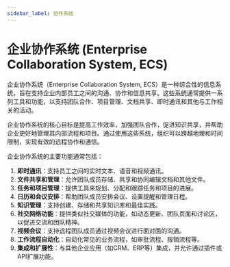 ```yaml
---
sidebar_label: 协作系统
---
```


# 企业协作系统 (Enterprise Collaboration System, ECS)

企业协作系统（Enterprise Collaboration System, ECS）是一种综合性的信息系统，旨在支持企业内部员工之间的沟通、协作和信息共享。这些系统通常提供一系列工具和功能，以支持团队合作、项目管理、文档共享、即时通讯和其他与工作相关的活动。

企业协作系统的核心目标是提高工作效率，加强团队合作，促进知识共享，并帮助企业更好地管理其内部流程和项目。通过使用这些系统，组织可以跨越地理和时间限制，实现有效的远程协作和通信。

企业协作系统的主要功能通常包括：

1. **即时通讯**：支持员工之间的实时文本、语音和视频通讯。
2. **文件共享和管理**：允许团队成员存储、共享和协同编辑文档和其他文件。
3. **任务和项目管理**：提供工具来规划、分配和跟踪任务和项目的进展。
4. **日历和会议安排**：帮助团队成员安排会议、设置提醒和管理日程。
5. **知识管理**：支持创建、存储和共享知识库和最佳实践。
6. **社交网络功能**：提供类似社交媒体的功能，如动态更新、团队页面和讨论区，以促进交流和团队精神。
7. **视频会议**：支持远程团队成员通过视频会议进行面对面的沟通。
8. **工作流程自动化**：自动化常见的业务流程，如审批流程、报销流程等。
9. **集成和扩展性**：与其他企业应用（如CRM、ERP等）集成，并允许通过插件或API扩展功能。
